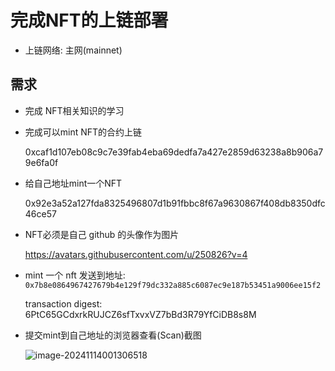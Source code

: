 # 完成NFT的上链部署

- 上链网络: 主网(mainnet)

## 需求

- 完成 NFT相关知识的学习

- 完成可以mint NFT的合约上链

  0xcaf1d107eb08c9c7e39fab4eba69dedfa7a427e2859d63238a8b906a79e6fa0f

- 给自己地址mint一个NFT

  0x92e3a52a127fda8325496807d1b91fbbc8f67a9630867f408db8350dfc46ce57

- NFT必须是自己 github 的头像作为图片

  https://avatars.githubusercontent.com/u/250826?v=4

- mint 一个 nft 发送到地址: `0x7b8e0864967427679b4e129f79dc332a885c6087ec9e187b53451a9006ee15f2`

  transaction digest: 6PtC65GCdxrkRUJCZ6sfTxvxVZ7bBd3R79YfCiDB8s8M

- 提交mint到自己地址的浏览器查看(Scan)截图

  ![image-20241114001306518](images/image-20241114001306518.png)

## 

